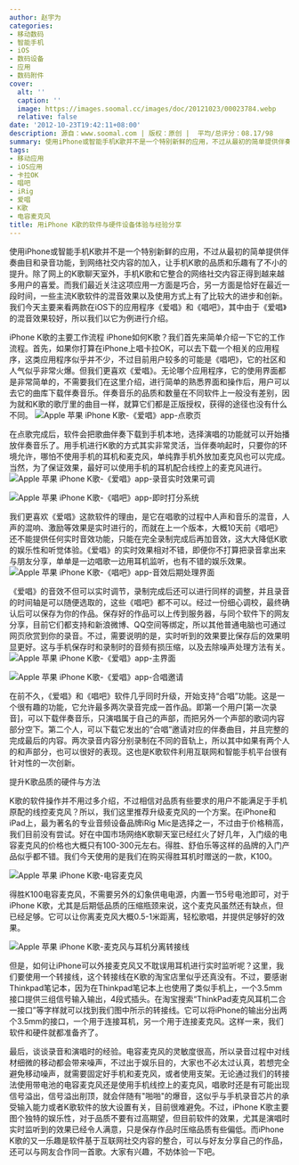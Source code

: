 ```yaml
---
author: 赵宇为
categories:
- 移动数码
- 智能手机
- iOS
- 数码设备
- 应用
- 数码附件
cover:
  alt: ''
  caption: ''
  image: https://images.soomal.cc/images/doc/20121023/00023784.webp
  relative: false
date: '2012-10-23T19:42:11+08:00'
description: 源自：www.soomal.com | 版权：原创 |  平均/总评分：08.17/98
summary: 使用iPhone或智能手机K歌并不是一个特别新鲜的应用，不过从最初的简单提供伴奏曲目和录音功能，到网络社交内容的加入，让手机K歌的品质和乐趣有了不小的提升。而我们最近关注这项应用一方面是巧合，另一方面是恰好在最近一段时间，一些主流K歌软件的混音效果以及使用方式上有了比较大的进步和创新……
tags:
- 移动应用
- iOS应用
- 卡拉OK
- 唱吧
- iRig
- 爱唱
- K歌
- 电容麦克风
title: 用iPhone K歌的软件与硬件设备体验与经验分享
---
```


使用iPhone或智能手机K歌并不是一个特别新鲜的应用，不过从最初的简单提供伴奏曲目和录音功能，到网络社交内容的加入，让手机K歌的品质和乐趣有了不小的提升。除了网上的K歌聊天室外，手机K歌和它整合的网络社交内容正得到越来越多用户的喜爱。而我们最近关注这项应用一方面是巧合，另一方面是恰好在最近一段时间，一些主流K歌软件的混音效果以及使用方式上有了比较大的进步和创新。我们今天主要来看两款在iOS下的应用程序《爱唱》和《唱吧》，其中由于《爱唱》的混音效果较好，所以我们以它为例进行介绍。

iPhone K歌的主要工作流程
iPhone如何K歌？我们首先来简单介绍一下它的工作流程。首先，如果你打算在iPhone上唱卡拉OK，可以去下载一个相关的应用程序，这类应用程序似乎并不少，不过目前用户较多的可能是《唱吧》，它的社区和人气似乎非常火爆。但我们更喜欢《爱唱》。无论哪个应用程序，它的使用界面都是非常简单的，不需要我们在这里介绍，进行简单的熟悉界面和操作后，用户可以去它的曲库下载伴奏音乐。伴奏音乐的品质和数量在不同软件上一般没有差别，因为就和K歌的歌厅里的曲目一样，就算它们都是正版授权，获得的途径也没有什么不同。
![Apple 苹果 iPhone K歌-《爱唱》app-点歌页](https://images.soomal.cc/images/doc/20121023/00023779.webp)




在点歌完成后，软件会把歌曲伴奏下载到手机本地，选择演唱的功能就可以开始播放伴奏音乐了。用手机进行K歌的方式其实非常灵活，当伴奏响起时，只要你的环境允许，哪怕不使用手机的耳机和麦克风，单纯靠手机外放加麦克风也可以完成。当然，为了保证效果，最好可以使用手机的耳机配合线控上的麦克风进行。
![Apple 苹果 iPhone K歌-《爱唱》app-录音实时效果可调](https://images.soomal.cc/images/doc/20121023/00023780.webp)




![Apple 苹果 iPhone K歌-《唱吧》app-即时打分系统](https://images.soomal.cc/images/doc/20121023/00023782.webp)




我们更喜欢《爱唱》这款软件的理由，是它在唱歌的过程中人声和音乐的混音，人声的混响、激励等效果是实时进行的，而就在上一个版本，大概10天前《唱吧》还不能提供任何实时音效功能，只能在完全录制完成后再加音效，这大大降低K歌的娱乐性和听觉体验。《爱唱》的实时效果相对不错，即便你不打算把录音拿出来与朋友分享，单单是一边唱歌一边用耳机监听，也有不错的娱乐效果。
![Apple 苹果 iPhone K歌-《唱吧》app-音效后期处理界面](https://images.soomal.cc/images/doc/20121023/00023783.webp)




《爱唱》的音效不但可以实时调节，录制完成后还可以进行同样的调整，并且录音的时间轴是可以随便选取的，这些《唱吧》都不可以。经过一份细心调校，最终确认后可以保存为你的作品。保存好的作品可以上传到服务器，与同个软件下的网友分享，目前它们都支持和新浪微博、QQ空间等绑定，所以其他普通电脑也可通过网页欣赏到你的录音。不过，需要说明的是，实时听到的效果要比保存后的效果明显更好。这与手机保存时和录制时的音频有损压缩，以及去除噪声处理方法有关。
![Apple 苹果 iPhone K歌-《爱唱》app-主界面](https://images.soomal.cc/images/doc/20121023/00023778.webp)




![Apple 苹果 iPhone K歌-《爱唱》app-合唱邀请](https://images.soomal.cc/images/doc/20121023/00023781.webp)




在前不久，《爱唱》和《唱吧》软件几乎同时升级，开始支持“合唱”功能。这是一个很有趣的功能，它允许最多两次录音完成一首作品。即第一个用户[第一次录音]，可以下载伴奏音乐，只演唱属于自己的声部，而把另外一个声部的歌词内容部分空下。第二个人，可以下载它发出的“合唱”邀请对应的伴奏曲目，并且完整的完成最后的内容。两次录音内容分别录制在不同的音轨上，所以其中如果有两个人的和声部分，也可以很好的表现。这也是K歌软件利用互联网和智能手机平台很有针对性的一次创新。



提升K歌品质的硬件与方法

K歌的软件操作并不用过多介绍，不过相信对品质有些要求的用户不能满足于手机原配的线控麦克风？所以，我们这里推荐升级麦克风的一个方案。在iPhone和iPad上，最为著名的专业音频设备品牌iRig Mic是选择之一，不过由于价格稍高，我们目前没有尝试。好在中国市场网络K歌聊天室已经红火了好几年，入门级的电容麦克风的价格也大概只有100-300元左右。得胜、舒伯乐等这样的品牌的入门产品似乎都不错。我们今天使用的是我们在购买得胜耳机时赠送的一款，K100。

![Apple 苹果 iPhone K歌-电容麦克风](https://images.soomal.cc/images/doc/20121023/00023777.webp)





得胜K100电容麦克风，不需要另外的幻象供电电源，内置一节5号电池即可，对于iPhone K歌，尤其是后期低品质的压缩瓶颈来说，这个麦克风虽然还有缺点，但已经足够。它可以让你离麦克风大概0.5-1米距离，轻松歌唱，并提供足够好的效果。

![Apple 苹果 iPhone K歌-麦克风与耳机分离转接线](https://images.soomal.cc/images/doc/20121023/00023776.webp)






但是，如何让iPhone可以外接麦克风又不耽误用耳机进行实时监听呢？这里，我们要使用一个转接线，这个转接线在K歌的淘宝店里似乎还真没有。不过，要感谢Thinkpad笔记本，因为在Thinkpad笔记本上也使用了类似手机上，一个3.5mm接口提供三组信号输入输出，4段式插头。在淘宝搜索“ThinkPad麦克风耳机二合一接口”等字样就可以找到我们图中所示的转接线。它可以将iPhone的输出分出两个3.5mm的接口，一个用于连接耳机，另一个用于连接麦克风。这样一来，我们软件和硬件就都准备齐了。

最后，谈谈录音和演唱时的经验。电容麦克风的灵敏度很高，所以录音过程中对线材细微的移动都会带来噪声，不过出于娱乐目的，大家也不必太过认真，若想完全避免移动噪声，就需要固定好手机和麦克风，或者使用支架。无论通过我们的转接法使用带电池的电容麦克风还是使用手机线控上的麦克风，唱歌时还是有可能出现信号溢出，信号溢出削顶，就会伴随有"啪啪"的爆音，这似乎与手机录音芯片的承受输入能力或者K歌软件的放大设置有关，目前很难避免。不过，iPhone K歌主要图个独特的娱乐性，对于品质不要有过高期望，但目前软件的效果，尤其是演唱时实时监听到的效果已经令人满意，只是保存作品时压缩品质有些偏低。而iPhone K歌的又一乐趣是软件基于互联网社交内容的整合，可以与好友分享自己的作品，还可以与网友合作同一首歌。大家有兴趣，不妨体验一下吧。